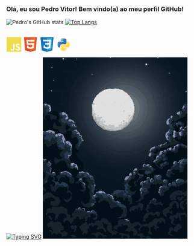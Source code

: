 <h3>Olá, eu sou Pedro Vitor! Bem vindo(a) ao meu perfil GitHub!</h3>

![Pedro's GitHub stats](https://github-readme-stats.vercel.app/api?username=pedruuv&show_icons=true&theme=dark)
[![Top Langs](https://github-readme-stats.vercel.app/api/top-langs/?username=pedruuv&layout=compact&theme=dark)](https://github.com/pedruuv/github-readme-stats)

<div style="display: inline_block"><br>
  <img align="center" alt="Pedro-Js" height="40" width="40" src="https://raw.githubusercontent.com/devicons/devicon/master/icons/javascript/javascript-plain.svg">
  <img align="center" alt="Pedro-HTML" height="40" width="40" src="https://raw.githubusercontent.com/devicons/devicon/master/icons/html5/html5-original.svg">
  <img align="center" alt="Pedro-CSS" height="40" width="40" src="https://raw.githubusercontent.com/devicons/devicon/master/icons/css3/css3-original.svg">
  <img align="center" alt="Pedro-Python" height="40" width="40" src="https://raw.githubusercontent.com/devicons/devicon/master/icons/python/python-original.svg">
</div>


  [![Typing SVG](https://readme-typing-svg.demolab.com?font=Fira+Code&pause=1000&color=F7F7F7&width=435&lines=Pedro+Vitor)](https://git.io/typing-svg)
![](giphy.gif)
